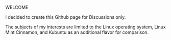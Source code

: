 
WELCOME

I decided to create this Github page for Discussions only.  

The subjects of my interests are limited to the Linux operating system, Linux Mint Cinnamon, and Kubuntu as an additional flavor for comparison.
